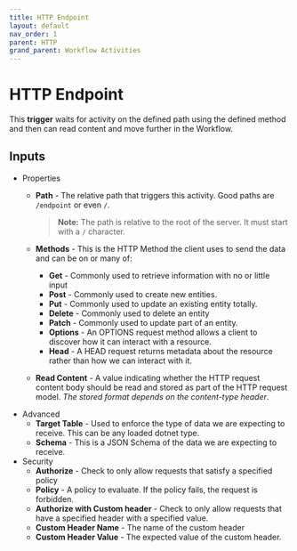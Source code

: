 ```yaml
---
title: HTTP Endpoint
layout: default
nav_order: 1
parent: HTTP
grand_parent: Workflow Activities
---
```


# HTTP Endpoint

This **trigger** waits for activity on the defined path using the defined method and then can read content and move further in the Workflow.

## Inputs

- Properties
  - **Path** - The relative path that triggers this activity. Good paths are ```/endpoint``` or even ```/```.

    > **Note:** The path is relative to the root of the server. It must start with a ```/``` character.
  - **Methods** - This is the HTTP Method the client uses to send the data and can be on or many of:
    - **Get** - Commonly used to retrieve information with no or little input
    - **Post** - Commonly used to create new entities.
    - **Put** - Commonly used to update an existing entity totally.
    - **Delete** - Commonly used to delete an entity
    - **Patch** - Commonly used to update part of an entity.
    - **Options** - An OPTIONS request method allows a client to discover how it can interact with a resource.
    - **Head** - A HEAD request returns metadata about the resource rather than how we can interact with it.
  - **Read Content** - A value indicating whether the HTTP request content body should be read and stored as part of the HTTP request model. *The stored format depends on the content-type header*.
- Advanced
  - **Target Table** - Used to enforce the type of data we are expecting to receive. This can be any loaded dotnet type.
  - **Schema** - This is a JSON Schema of the data we are expecting to receive.
- Security
  - **Authorize** - Check to only allow requests that satisfy a specified policy
  - **Policy** - A policy to evaluate. If the policy fails, the request is forbidden.
  - **Authorize with Custom header** - Check to only allow requests that have a specified header with a specified value.
  - **Custom Header Name** - The name of the custom header
  - **Custom Header Value** - The expected value of the custom header.